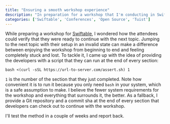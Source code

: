 ```yaml
---
title: "Ensuring a smooth workshop experience"
description: "In preparation for a workshop that I'm conducting in Swiftable (Buenos Aires), I came up with an idea to ensure a smooth experience following the workshop"
categories: ['Swiftable', 'Conferences', 'Open Source', 'Tuist']
---
```


While preparing a workshop for [Swiftable](https://swiftable.com),
I wondered how the attendees could verify that they were ready to continue with the next topic.
Jumping to the next topic with their setup in an invalid state can make a difference between enjoying the workshop from beginning to end and feeling completely stuck and lost.
To tackle it,
I came up with the idea of providing the developers with a script that they can run at the end of every section:

```language-bash
bash <(curl -sSL https://url-to-server.com/assert.sh) 1
```

`1` is the number of the section that they just completed. Note how convenient it is to run it because you only need `bash` in your system, which is a safe assumption to make.
I believe the fewer system requirements for the workshop and everything that surrounds it, the better.
As a fallback, I provide a Git repository and a commit sha at the end of every section that developers can check out to continue with the workshop.

I'll test the method in a couple of weeks and report back.
